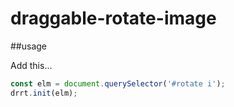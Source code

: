 # draggable-rotate-image

##usage

Add this...

```javascript
const elm = document.querySelector('#rotate i');
drrt.init(elm);
```
